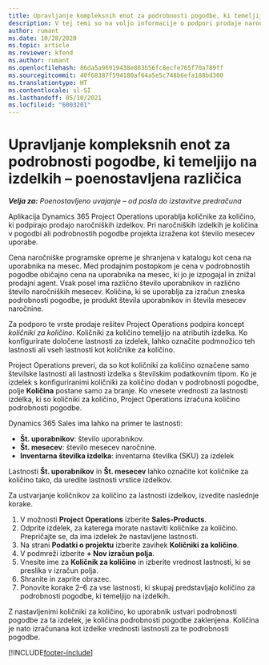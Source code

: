 ```yaml
---
title: Upravljanje kompleksnih enot za podrobnosti pogodbe, ki temeljijo na izdelkih – poenostavljena različica
description: V tej temi so na voljo informacije o podpori prodaje naročniških izdelkov.
author: rumant
ms.date: 10/28/2020
ms.topic: article
ms.reviewer: kfend
ms.author: rumant
ms.openlocfilehash: 86da5a96919438e883b56fc8ecfe765f70a789ff
ms.sourcegitcommit: 40f68387f594180af64a5e5c748b6efa188bd300
ms.translationtype: HT
ms.contentlocale: sl-SI
ms.lasthandoff: 05/10/2021
ms.locfileid: "6003201"
---
```

# <a name="manage-complex-units-for-product-based-contract-lines---lite"></a>Upravljanje kompleksnih enot za podrobnosti pogodbe, ki temeljijo na izdelkih – poenostavljena različica

_**Velja za:** Poenostavljeno uvajanje – od posla do izstavitve predračuna_

Aplikacija Dynamics 365 Project Operations uporablja količnike za količino, ki podpirajo prodajo naročniških izdelkov. Pri naročniških izdelkih je količina v pogodbi ali podrobnostih pogodbe projekta izražena kot število mesecev uporabe.

Cena naročniške programske opreme je shranjena v katalogu kot cena na uporabnika na mesec. Med prodajnim postopkom je cena v podrobnostih pogodbe običajno cena na uporabnika na mesec, ki jo je izpogajal in znižal prodajni agent. Vsak posel ima različno število uporabnikov in različno število naročniških mesecev. Količina, ki se uporablja za izračun zneska podrobnosti pogodbe, je produkt števila uporabnikov in števila mesecev naročnine.

Za podporo te vrste prodaje rešitev Project Operations podpira koncept *količniki za količino*. Količniki za količino temeljijo na atributih izdelka. Ko konfigurirate določene lastnosti za izdelek, lahko označite podmnožico teh lastnosti ali vseh lastnosti kot količnike za količino.

Project Operations preveri, da so kot količniki za količino označene samo številske lastnosti ali lastnosti izdelka s številskim podatkovnim tipom. Ko je izdelek s konfiguriranimi količniki za količino dodan v podrobnosti pogodbe, polje **Količina** postane samo za branje. Ko vnesete vrednosti za lastnosti izdelka, ki so količniki za količino, Project Operations izračuna količino podrobnosti pogodbe.

Dynamics 365 Sales ima lahko na primer te lastnosti:

- **Št. uporabnikov**: število uporabnikov.
- **Št. mesecev**: število mesecev naročnine.
- **Inventarna številka izdelka**: inventarna številka (SKU) za izdelek

Lastnosti **Št. uporabnikov** in **Št. mesecev** lahko označite kot količnike za količino tako, da uredite lastnosti vrstice izdelkov.

Za ustvarjanje količnikov za količino za lastnosti izdelkov, izvedite naslednje korake.

1. V možnosti **Project Operations** izberite **Sales-Products**.
2. Odprite izdelek, za katerega morate nastaviti količnike za količino. Prepričajte se, da ima izdelek že nastavljene lastnosti.
3. Na strani **Podatki o projektu** izberite zavihek **Količniki za količino**.
4. V podmreži izberite **+ Nov izračun polja**.
5. Vnesite ime za **Količnik za količino** in izberite vrednost lastnosti, ki se preslika v izračun polja.
6. Shranite in zaprite obrazec.
7. Ponovite korake 2–6 za vse lastnosti, ki skupaj predstavljajo količino za podrobnosti pogodbe, ki temeljijo na izdelkih.

Z nastavljenimi količniki za količino, ko uporabnik ustvari podrobnosti pogodbe za ta izdelek, je količina podrobnosti pogodbe zaklenjena. Količina je nato izračunana kot izdelke vrednosti lastnosti za te podrobnosti pogodbe.


[!INCLUDE[footer-include](../../includes/footer-banner.md)]
